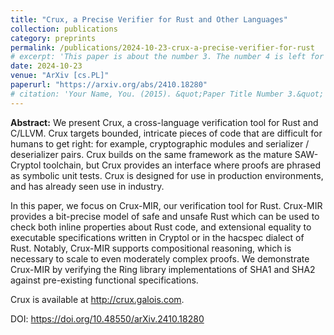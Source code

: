 ```yaml
---
title: "Crux, a Precise Verifier for Rust and Other Languages"
collection: publications
category: preprints
permalink: /publications/2024-10-23-crux-a-precise-verifier-for-rust
# excerpt: 'This paper is about the number 3. The number 4 is left for future work.'
date: 2024-10-23
venue: "ArXiv [cs.PL]"
paperurl: "https://arxiv.org/abs/2410.18280"
# citation: 'Your Name, You. (2015). &quot;Paper Title Number 3.&quot; <i>Journal 1</i>. 1(3).'
---
```


**Abstract:**  We present Crux, a cross-language verification tool for Rust and C/LLVM. Crux targets bounded, intricate pieces of code that are difficult for humans to get right: for example, cryptographic modules and serializer / deserializer pairs. Crux builds on the same framework as the mature SAW-Cryptol toolchain, but Crux provides an interface where proofs are phrased as symbolic unit tests. Crux is designed for use in production environments, and has already seen use in industry.

In this paper, we focus on Crux-MIR, our verification tool for Rust. Crux-MIR provides a bit-precise model of safe and unsafe Rust which can be used to check both inline properties about Rust code, and extensional equality to executable specifications written in Cryptol or in the hacspec dialect of Rust. Notably, Crux-MIR supports compositional reasoning, which is necessary to scale to even moderately complex proofs. We demonstrate Crux-MIR by verifying the Ring library implementations of SHA1 and SHA2 against pre-existing functional specifications.

Crux is available at <http://crux.galois.com>.

DOI: <https://doi.org/10.48550/arXiv.2410.18280>